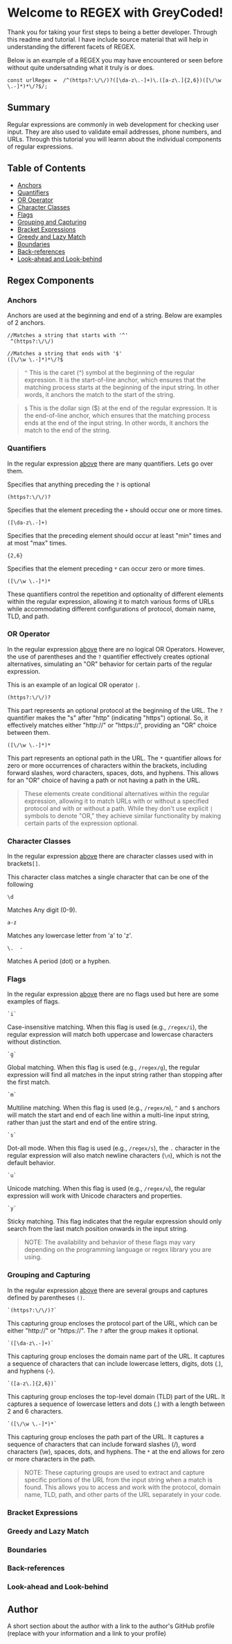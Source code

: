 # Welcome to REGEX with GreyCoded!

Thank you for taking your first steps to being a better developer. Through this readme and tutorial. I have include source material that will help in understanding the different facets of REGEX.

<a id='regex'></a>

 Below is an example of a REGEX you may have encountered or seen before without quite undersatnding what it truly is or does.

```JS
const urlRegex =  /^(https?:\/\/)?([\da-z\.-]+)\.([a-z\.]{2,6})([\/\w \.-]*)*\/?$/;
```
## Summary

Regular expressions are commonly in web development for checking user input. They are also used to validate email addresses, phone numbers, and URLs. Through this tutorial you will learnn about the individual components of regular expressions.

## Table of Contents

- [Anchors](#anchors)
- [Quantifiers](#quantifiers)
- [OR Operator](#or-operator)
- [Character Classes](#character-classes)
- [Flags](#flags)
- [Grouping and Capturing](#grouping-and-capturing)
- [Bracket Expressions](#bracket-expressions)
- [Greedy and Lazy Match](#greedy-and-lazy-match)
- [Boundaries](#boundaries)
- [Back-references](#back-references)
- [Look-ahead and Look-behind](#look-ahead-and-look-behind)

## Regex Components

### Anchors
Anchors are used at the beginning and end of a string. Below are examples of 2 anchors.

```JS
//Matches a string that starts with '^'
 ^(https?:\/\/)

//Matches a string that ends with '$'
([\/\w \.-]*)*\/?$
```
 >`^` This is the caret (^) symbol at the beginning of the regular expression. It is the start-of-line anchor, which ensures that the matching process starts at the beginning of the input string. In other words, it anchors the match to the start of the string.

 >`$` This is the dollar sign ($) at the end of the regular expression. It is the end-of-line anchor, which ensures that the matching process ends at the end of the input string. In other words, it anchors the match to the end of the string.

### Quantifiers

In the regular expression [above](#regex) there are many quantifiers. Lets go over them.

Specifies that anything preceding the `?` is optional

```JS
(https?:\/\/)?
```

Specifies that the element preceding the `+` should occur one or more times.

```JS
([\da-z\.-]+)
```

Specifies that the preceding element should occur at least "min" times and at most "max" times.

```JS
{2,6}
```

Specifies that the  element preceding `*` can occur zero or more times.

```JS
([\/\w \.-]*)*
```

These quantifiers control the repetition and optionality of different elements within the regular expression, allowing it to match various forms of URLs while accommodating different configurations of protocol, domain name, TLD, and path.

### OR Operator

In the regular expression [above](#regex) there are no logical OR Operators. However, the use of parentheses and the `?` quantifier effectively creates optional alternatives, simulating an "OR" behavior for certain parts of the regular expression.

This is an example of an logical OR operator `|`.

```JS
(https?:\/\/)?
```

This part represents an optional protocol at the beginning of the URL. The `?` quantifier makes the "s" after "http" (indicating "https") optional. So, it effectively matches either "http://" or "https://", providing an "OR" choice between them.


```JS
([\/\w \.-]*)*
```

This part represents an optional path in the URL. The `*` quantifier allows for zero or more occurrences of characters within the brackets, including forward slashes, word characters, spaces, dots, and hyphens. This allows for an "OR" choice of having a path or not having a path in the URL.

>These elements create conditional alternatives within the regular expression, allowing it to match URLs with or without a specified protocol and with or without a path. While they don't use explicit `|` symbols to denote "OR," they achieve similar functionality by making certain parts of the expression optional.

### Character Classes

In the regular expression [above](#regex) there are character classes used with in brackets`[]`.

This character class matches a single character that can be one of the following

```JS
\d
```
Matches Any digit (0-9).

```JS
a-z
```
Matches any lowercase letter from 'a' to 'z'.

```JS
\.  -
```
Matches A period (dot) or a hyphen.

### Flags

In the regular expression [above](#regex) there are no flags used but here are some examples of flags.

```JS
`i`
```
Case-insensitive matching. When this flag is used (e.g., `/regex/i`), the regular expression will match both uppercase and lowercase characters without distinction.

```JS
`g`
```
Global matching. When this flag is used (e.g., `/regex/g`), the regular expression will find all matches in the input string rather than stopping after the first match.

```JS
`m`
```
 Multiline matching. When this flag is used (e.g., `/regex/m`), `^` and `$` anchors will match the start and end of each line within a multi-line input string, rather than just the start and end of the entire string.

```JS
`s`
```
Dot-all mode. When this flag is used (e.g., `/regex/s`), the `.` character in the regular expression will also match newline characters (`\n`), which is not the default behavior.

```JS
`u`
```
Unicode matching. When this flag is used (e.g., `/regex/u`), the regular expression will work with Unicode characters and properties.

```JS
`y`
```
 Sticky matching. This flag indicates that the regular expression should only search from the last match position onwards in the input string.

>NOTE: The availability and behavior of these flags may vary depending on the programming language or regex library you are using.

### Grouping and Capturing

In the regular expression [above](#regex) there are several groups and captures defined by parentheses `()`.

```JS
`(https?:\/\/)?`
```
This capturing group encloses the protocol part of the URL, which can be either "http://" or "https://". The `?` after the group makes it optional.

```JS
`([\da-z\.-]+)`
```
This capturing group encloses the domain name part of the URL. It captures a sequence of characters that can include lowercase letters, digits, dots (.), and hyphens (-).

```JS
`([a-z\.]{2,6})`
```
This capturing group encloses the top-level domain (TLD) part of the URL. It captures a sequence of lowercase letters and dots (.) with a length between 2 and 6 characters.

```JS
`([\/\w \.-]*)*`
```
This capturing group encloses the path part of the URL. It captures a sequence of characters that can include forward slashes (/), word characters (\w), spaces, dots, and hyphens. The `*` at the end allows for zero or more characters in the path.

>NOTE: These capturing groups are used to extract and capture specific portions of the URL from the input string when a match is found. This allows you to access and work with the protocol, domain name, TLD, path, and other parts of the URL separately in your code.

### Bracket Expressions



### Greedy and Lazy Match



### Boundaries


### Back-references


### Look-ahead and Look-behind

## Author

A short section about the author with a link to the author's GitHub profile (replace with your information and a link to your profile)
